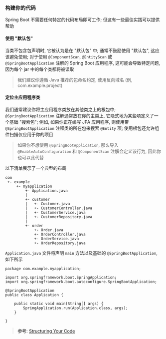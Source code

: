 ### 构建你的代码
Spring Boot 不需要任何特定的代码布局即可工作; 但这有一些最佳实践可以提供帮助

#### 使用 "默认包"
当类不包含包声明时, 它被认为是在 "默认包" 中; 通常不鼓励使用 "默认包", 这应该避免使用; 对于使用 `@ComponentScan`, `@EntityScan` 或 `@SpringBootApplication` 注解的 Spring Boot 应用程序, 这可能会导致特定问题, 因为每个 jar 中的每个类都将被读取
>我们建议你遵循 Java 推荐的包命名约定, 使用反向域名 (例, com.example.project)

#### 定位主应用程序类
我们通常建议你将主应用程序类放在其他类之上的根包中; ` @SpringBootApplication` 注解通常放在你的主类上, 它隐式地为某些项定义了一个基础 "搜索包"; 例如, 如果你正在编写 JPA 应用程序, 则使用带 `@SpringBootApplication` 注释类的所在包来搜索 `@Entity` 项; 使用根包还允许组件扫描仅应用于你的项目
>如果你不想使用 `@SpringBootApplication`, 那么导入 `@EnableAutoConfiguration` 和 `@ComponentScan` 注解会定义该行为, 因此你也可以此代替

以下清单展示了一个典型的布局
```
com
 +- example
     +- myapplication
         +- Application.java
         |
         +- customer
         |   +- Customer.java
         |   +- CustomerController.java
         |   +- CustomerService.java
         |   +- CustomerRepository.java
         |
         +- order
             +- Order.java
             +- OrderController.java
             +- OrderService.java
             +- OrderRepository.java
```
`Application.java` 文件将声明 `main` 方法以及基础的 `@SpringBootApplication`, 如下所示
```
package com.example.myapplication;

import org.springframework.boot.SpringApplication;
import org.springframework.boot.autoconfigure.SpringBootApplication;

@SpringBootApplication
public class Application {

	public static void main(String[] args) {
		SpringApplication.run(Application.class, args);
	}

}
```

>**参考:**
[Structuring Your Code](https://docs.spring.io/spring-boot/docs/2.1.3.RELEASE/reference/htmlsingle/#using-boot-structuring-your-code)
